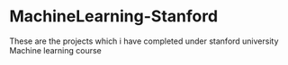 # MachineLearning-Stanford
These are the projects which i have completed under stanford university  Machine learning course 
